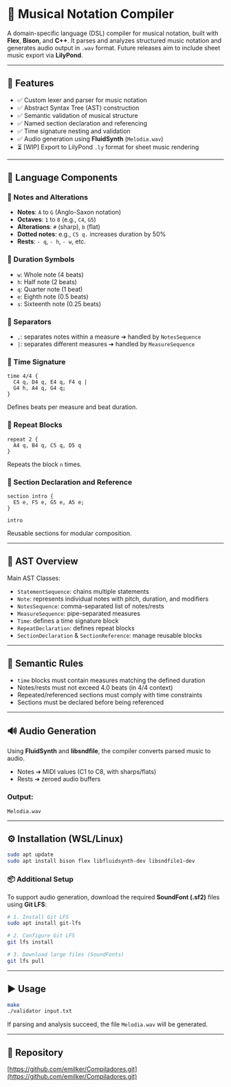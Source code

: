 # 🎼 Musical Notation Compiler

A domain-specific language (DSL) compiler for musical notation, built with **Flex**, **Bison**, and **C++**. It parses and analyzes structured music notation and generates audio output in `.wav` format. Future releases aim to include sheet music export via **LilyPond**.

---

## 🚀 Features

- ✅ Custom lexer and parser for music notation
- ✅ Abstract Syntax Tree (AST) construction
- ✅ Semantic validation of musical structure
- ✅ Named section declaration and referencing
- ✅ Time signature nesting and validation
- ✅ Audio generation using **FluidSynth** (`Melodia.wav`)
- ⏳ [WIP] Export to LilyPond `.ly` format for sheet music rendering

---

## 🧱 Language Components

### 🔹 Notes and Alterations
- **Notes**: `A` to `G` (Anglo-Saxon notation)
- **Octaves**: `1` to `8` (e.g., `C4`, `G5`)
- **Alterations**: `#` (sharp), `b` (flat)
- **Dotted notes**: e.g., `C5 q.` increases duration by 50%
- **Rests**: `- q`, `- h`, `- w`, etc.

### 🔹 Duration Symbols
- `w`: Whole note (4 beats)
- `h`: Half note (2 beats)
- `q`: Quarter note (1 beat)
- `e`: Eighth note (0.5 beats)
- `s`: Sixteenth note (0.25 beats)

### 🔹 Separators
- `,`: separates notes within a measure ➔ handled by `NotesSequence`
- `|`: separates different measures ➔ handled by `MeasureSequence`

### 🔹 Time Signature
```text
time 4/4 {
  C4 q, D4 q, E4 q, F4 q |
  G4 h, A4 q, G4 q;
}
```
Defines beats per measure and beat duration.

### 🔹 Repeat Blocks
```text
repeat 2 {
  A4 q, B4 q, C5 q, D5 q
}
```
Repeats the block `n` times.

### 🔹 Section Declaration and Reference
```text
section intro {
  E5 e, F5 e, G5 e, A5 e;
}

intro
```
Reusable sections for modular composition.

---

## 🌳 AST Overview

Main AST Classes:
- `StatementSequence`: chains multiple statements
- `Note`: represents individual notes with pitch, duration, and modifiers
- `NotesSequence`: comma-separated list of notes/rests
- `MeasureSequence`: pipe-separated measures
- `Time`: defines a time signature block
- `RepeatDeclaration`: defines repeat blocks
- `SectionDeclaration` & `SectionReference`: manage reusable blocks

---

## 🤍 Semantic Rules

- `time` blocks must contain measures matching the defined duration
- Notes/rests must not exceed 4.0 beats (in 4/4 context)
- Repeated/referenced sections must comply with time constraints
- Sections must be declared before being referenced

---

## 🔊 Audio Generation

Using **FluidSynth** and **libsndfile**, the compiler converts parsed music to audio.

- Notes ➔ MIDI values (C1 to C8, with sharps/flats)
- Rests ➔ zeroed audio buffers

### Output:
```
Melodia.wav
```

---

## ⚙️ Installation (WSL/Linux)

```bash
sudo apt update
sudo apt install bison flex libfluidsynth-dev libsndfile1-dev
```

### 📦 Additional Setup

To support audio generation, download the required **SoundFont (.sf2)** files using **Git LFS**:

```bash
# 1. Install Git LFS
sudo apt install git-lfs

# 2. Configure Git LFS
git lfs install

# 3. Download large files (SoundFonts)
git lfs pull
```

---

## ▶️ Usage

```bash
make
./validator input.txt
```

If parsing and analysis succeed, the file `Melodia.wav` will be generated.

---

## 📙 Repository

[https://github.com/emilker/Compiladores.git](https://github.com/emilker/Compiladores.git)
